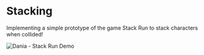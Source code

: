 # Stacking
Implementing a simple prototype of the game Stack Run to stack characters when collided!

![Dania - Stack Run Demo](https://github.com/user-attachments/assets/eabebe17-94ad-44a4-ae5e-ce0f4faa252a)

